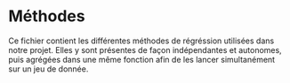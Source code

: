 # Méthodes 

Ce fichier contient les différentes méthodes de régréssion utilisées dans notre projet. Elles y sont présentes de façon indépendantes et autonomes, puis agrégées dans une même fonction afin de les lancer simultanément sur un jeu de donnée. 

